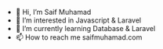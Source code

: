 - 👋 Hi, I’m Saif Muhamad
- 👀 I’m interested in Javascript & Laravel
- 🌱 I’m currently learning Database & Laravel
- 📫 How to reach me saifmuhamad.com

